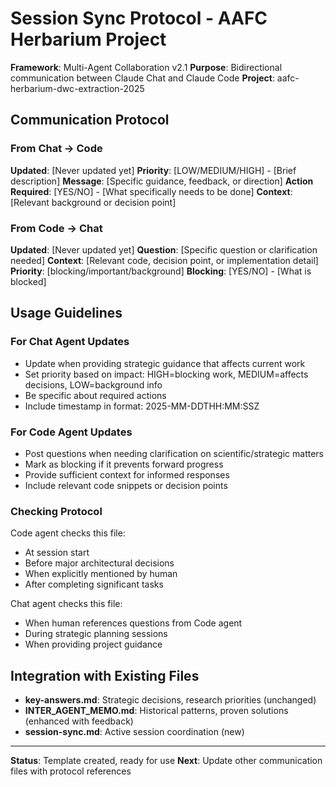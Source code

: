 # Session Sync Protocol - AAFC Herbarium Project

**Framework**: Multi-Agent Collaboration v2.1
**Purpose**: Bidirectional communication between Claude Chat and Claude Code
**Project**: aafc-herbarium-dwc-extraction-2025

## Communication Protocol

### From Chat → Code
**Updated**: [Never updated yet]
**Priority**: [LOW/MEDIUM/HIGH] - [Brief description]
**Message**: [Specific guidance, feedback, or direction]
**Action Required**: [YES/NO] - [What specifically needs to be done]
**Context**: [Relevant background or decision point]

### From Code → Chat
**Updated**: [Never updated yet]
**Question**: [Specific question or clarification needed]
**Context**: [Relevant code, decision point, or implementation detail]
**Priority**: [blocking/important/background]
**Blocking**: [YES/NO] - [What is blocked]

## Usage Guidelines

### For Chat Agent Updates
- Update when providing strategic guidance that affects current work
- Set priority based on impact: HIGH=blocking work, MEDIUM=affects decisions, LOW=background info
- Be specific about required actions
- Include timestamp in format: 2025-MM-DDTHH:MM:SSZ

### For Code Agent Updates
- Post questions when needing clarification on scientific/strategic matters
- Mark as blocking if it prevents forward progress
- Provide sufficient context for informed responses
- Include relevant code snippets or decision points

### Checking Protocol
Code agent checks this file:
- At session start
- Before major architectural decisions
- When explicitly mentioned by human
- After completing significant tasks

Chat agent checks this file:
- When human references questions from Code agent
- During strategic planning sessions
- When providing project guidance

## Integration with Existing Files

- **key-answers.md**: Strategic decisions, research priorities (unchanged)
- **INTER_AGENT_MEMO.md**: Historical patterns, proven solutions (enhanced with feedback)
- **session-sync.md**: Active session coordination (new)

---

**Status**: Template created, ready for use
**Next**: Update other communication files with protocol references